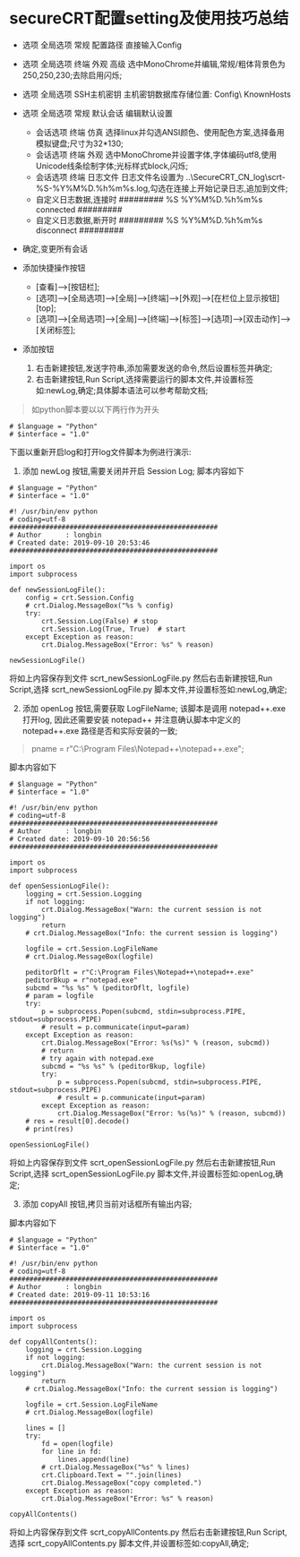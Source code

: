 # secureCRT配置setting及使用技巧总结

+ 选项 全局选项 常规 配置路径 直接输入Config
+ 选项 全局选项 终端 外观 高级 选中MonoChrome并编辑,常规/粗体背景色为250,250,230;去除启用闪烁;
+ 选项 全局选项 SSH主机密钥 主机密钥数据库存储位置: Config\ KnownHosts

+ 选项 全局选项 常规 默认会话 编辑默认设置
    * 会话选项 终端 仿真 选择linux并勾选ANSI颜色、使用配色方案,选择备用模拟键盘;尺寸为32*130;
    * 会话选项 终端 外观 选中MonoChrome并设置字体,字体编码utf8,使用Unicode线条绘制字体;光标样式block,闪烁;
    * 会话选项 终端 日志文件 日志文件名设置为 ..\SecureCRT_CN_log\scrt-%S-%Y%M%D.%h%m%s.log,勾选在连接上开始记录日志,追加到文件;
    * 自定义日志数据,连接时 ######### %S %Y%M%D.%h%m%s connected #########
    * 自定义日志数据,断开时 ######### %S %Y%M%D.%h%m%s disconnect #########
+ 确定,变更所有会话

+ 添加快捷操作按钮
    * [查看]-->[按钮栏];
    * [选项]-->[全局选项]-->[全局]-->[终端]-->[外观]-->[在栏位上显示按钮][top];
    * [选项]-->[全局选项]-->[全局]-->[终端]-->[标签]-->[选项]-->[双击动作]-->[关闭标签];

+ 添加按钮
    1. 右击新建按钮,发送字符串,添加需要发送的命令,然后设置标签并确定;
    2. 右击新建按钮,Run Script,选择需要运行的脚本文件,并设置标签如:newLog,确定;具体脚本语法可以参考帮助文档;

> 如python脚本要以以下两行作为开头
```
# $language = "Python"
# $interface = "1.0"
```
下面以重新开启log和打开log文件脚本为例进行演示:

1. 添加 newLog 按钮,需要关闭并开启 Session Log;
脚本内容如下
```
# $language = "Python"
# $interface = "1.0"

#! /usr/bin/env python
# coding=utf-8
####################################################
# Author      : longbin
# Created date: 2019-09-10 20:53:46
####################################################

import os
import subprocess

def newSessionLogFile():
    config = crt.Session.Config
    # crt.Dialog.MessageBox("%s % config)
    try:
        crt.Session.Log(False) # stop
        crt.Session.Log(True, True)  # start
    except Exception as reason:
        crt.Dialog.MessageBox("Error: %s" % reason)

newSessionLogFile()
```

将如上内容保存到文件 scrt_newSessionLogFile.py
然后右击新建按钮,Run Script,选择 scrt_newSessionLogFile.py 脚本文件,并设置标签如:newLog,确定;

2. 添加 openLog 按钮,需要获取 LogFileName;
该脚本是调用 notepad++.exe 打开log,
因此还需要安装 notepad++ 并注意确认脚本中定义的 notepad++.exe 路径是否和实际安装的一致;
> pname = r"C:\Program Files\Notepad++\notepad++.exe";

脚本内容如下
```
# $language = "Python"
# $interface = "1.0"

#! /usr/bin/env python
# coding=utf-8
####################################################
# Author      : longbin
# Created date: 2019-09-10 20:56:56
####################################################

import os
import subprocess

def openSessionLogFile():
    logging = crt.Session.Logging
    if not logging:
        crt.Dialog.MessageBox("Warn: the current session is not logging")
        return
    # crt.Dialog.MessageBox("Info: the current session is logging")

    logfile = crt.Session.LogFileName
    # crt.Dialog.MessageBox(logfile)

    peditorDflt = r"C:\Program Files\Notepad++\notepad++.exe"
    peditorBkup = r"notepad.exe"
    subcmd = "%s %s" % (peditorDflt, logfile)
    # param = logfile
    try:
        p = subprocess.Popen(subcmd, stdin=subprocess.PIPE, stdout=subprocess.PIPE)
        # result = p.communicate(input=param)
    except Exception as reason:
        crt.Dialog.MessageBox("Error: %s(%s)" % (reason, subcmd))
        # return
        # try again with notepad.exe
        subcmd = "%s %s" % (peditorBkup, logfile)
        try:
            p = subprocess.Popen(subcmd, stdin=subprocess.PIPE, stdout=subprocess.PIPE)
            # result = p.communicate(input=param)
        except Exception as reason:
            crt.Dialog.MessageBox("Error: %s(%s)" % (reason, subcmd))
    # res = result[0].decode()
    # print(res)

openSessionLogFile()
```

将如上内容保存到文件 scrt_openSessionLogFile.py
然后右击新建按钮,Run Script,选择 scrt_openSessionLogFile.py 脚本文件,并设置标签如:openLog,确定;

3. 添加 copyAll 按钮,拷贝当前对话框所有输出内容;

脚本内容如下
```
# $language = "Python"
# $interface = "1.0"

#! /usr/bin/env python
# coding=utf-8
####################################################
# Author      : longbin
# Created date: 2019-09-11 10:53:16
####################################################

import os
import subprocess

def copyAllContents():
    logging = crt.Session.Logging
    if not logging:
        crt.Dialog.MessageBox("Warn: the current session is not logging")
        return
    # crt.Dialog.MessageBox("Info: the current session is logging")

    logfile = crt.Session.LogFileName
    # crt.Dialog.MessageBox(logfile)

    lines = []
    try:
        fd = open(logfile)
        for line in fd:
            lines.append(line)
        # crt.Dialog.MessageBox("%s" % lines)
        crt.Clipboard.Text = "".join(lines)
        crt.Dialog.MessageBox("copy completed.")
    except Exception as reason:
        crt.Dialog.MessageBox("Error: %s" % reason)

copyAllContents()
```

将如上内容保存到文件 scrt_copyAllContents.py
然后右击新建按钮,Run Script,选择 scrt_copyAllContents.py 脚本文件,并设置标签如:copyAll,确定;

